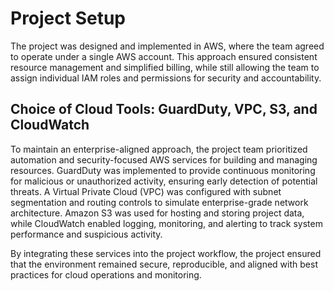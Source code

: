 # Project Setup

The project was designed and implemented in AWS, where the team agreed to operate under a single AWS account. This approach ensured consistent resource management and simplified billing, while still allowing the team to assign individual IAM roles and permissions for security and accountability.


## Choice of Cloud Tools: GuardDuty, VPC, S3, and CloudWatch

To maintain an enterprise-aligned approach, the project team prioritized automation and security-focused AWS services for building and managing resources. GuardDuty was implemented to provide continuous monitoring for malicious or unauthorized activity, ensuring early detection of potential threats. A Virtual Private Cloud (VPC) was configured with subnet segmentation and routing controls to simulate enterprise-grade network architecture. Amazon S3 was used for hosting and storing project data, while CloudWatch enabled logging, monitoring, and alerting to track system performance and suspicious activity. 

By integrating these services into the project workflow, the project ensured that the environment remained secure, reproducible, and aligned with best practices for cloud operations and monitoring.

